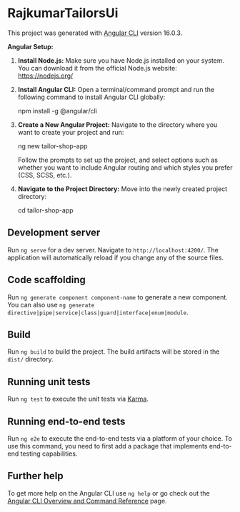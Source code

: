 # RajkumarTailorsUi

This project was generated with [Angular CLI](https://github.com/angular/angular-cli) version 16.0.3.

**Angular Setup:**

1. **Install Node.js:** Make sure you have Node.js installed on your system. You can download it from the official Node.js website: https://nodejs.org/

2. **Install Angular CLI:** Open a terminal/command prompt and run the following command to install Angular CLI globally:

   npm install -g @angular/cli

3. **Create a New Angular Project:** Navigate to the directory where you want to create your project and run:

   ng new tailor-shop-app

   Follow the prompts to set up the project, and select options such as whether you want to include Angular routing and which styles you prefer (CSS, SCSS, etc.).

4. **Navigate to the Project Directory:** Move into the newly created project directory:

   cd tailor-shop-app


## Development server

Run `ng serve` for a dev server. Navigate to `http://localhost:4200/`. The application will automatically reload if you change any of the source files.

## Code scaffolding

Run `ng generate component component-name` to generate a new component. You can also use `ng generate directive|pipe|service|class|guard|interface|enum|module`.

## Build

Run `ng build` to build the project. The build artifacts will be stored in the `dist/` directory.

## Running unit tests

Run `ng test` to execute the unit tests via [Karma](https://karma-runner.github.io).

## Running end-to-end tests

Run `ng e2e` to execute the end-to-end tests via a platform of your choice. To use this command, you need to first add a package that implements end-to-end testing capabilities.

## Further help

To get more help on the Angular CLI use `ng help` or go check out the [Angular CLI Overview and Command Reference](https://angular.io/cli) page.
